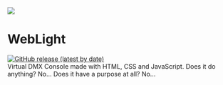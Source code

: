 <img src="https://primary.jwwb.nl/public/l/o/q/temp-tixxszvllhaqqpyikuaa/20qhbe/weblight_controller.png?enable-io=true&enable=upscale&width=980">

# WebLight
[![GitHub release (latest by date)](https://img.shields.io/github/v/release/mverk/WebLight)](https://github.com/AkaMikeee/WebLight)<br>
Virtual DMX Console made with HTML, CSS and JavaScript. Does it do anything? No... Does it have a purpose at all? No... 
